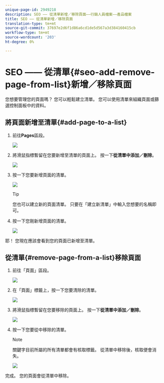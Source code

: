 ```yaml
---
unique-page-id: 2949218
description: SEO —— 從清單新增／移除頁面——行銷人員檔案——產品檔案
title: SEO —— 從清單新增／移除頁面
translation-type: tm+mt
source-git-commit: 37697e2d6f1d86a6cd1de5d567a3d384160415cb
workflow-type: tm+mt
source-wordcount: '203'
ht-degree: 0%

---
```



# SEO —— 從清單{#seo-add-remove-page-from-list}新增／移除頁面

您想要管理您的頁面嗎？ 您可以輕鬆建立清單。 您可以使用清單來組織頁面或篩選控制面板中的資料。

## 將頁面新增至清單{#add-page-to-a-list}

1. 前往&#x200B;**Pages**&#x200B;區段。

   ![](assets/image2014-9-18-13-3a2-3a49.png)

1. 將滑鼠指標暫留在您要新增至清單的頁面上。 按一下&#x200B;**從清單中添加／刪除**。

   ![](assets/image2014-9-18-13-3a2-3a53.png)

1. 按一下您要新增頁面的清單。

   ![](assets/image2014-9-18-13-3a3-3a13.png)

   >[!TIP]
   >
   >您也可以建立新的頁面清單。 只要在「建立新清單」中輸入您想要的名稱即可。

1. 按一下您剛新增頁面的清單。

   ![](assets/image2014-9-18-13-3a3-3a40.png)

耶！ 您現在應該會看到您的頁面已新增至清單。

## 從清單{#remove-page-from-a-list}移除頁面

1. 前往「頁面」區段。

   ![](assets/image2014-9-18-13-3a3-3a45.png)

1. 在「頁面」標籤上，按一下您要清除的清單。

   ![](assets/image2014-9-18-13-3a3-3a59.png)

1. 將滑鼠指標暫留在您要移除的頁面上。 按一下&#x200B;**從清單中添加／刪除**。

   ![](assets/image2014-9-18-13-3a4-3a3.png)

1. 按一下您要從中移除的清單。

   >[!NOTE]
   >
   >關鍵字目前所屬的所有清單都會有核取標籤。 從清單中移除後，核取便會消失。

   ![](assets/image2014-9-18-13-3a5-3a40.png)

完成。 您的頁面會從清單中移除。
